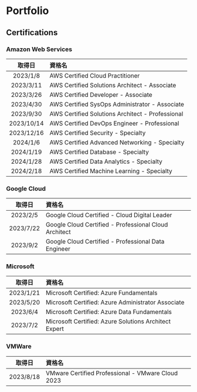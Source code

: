 # Portfolio

## Certifications

### Amazon Web Services

|   取得日   | 資格名                                           |
| :--------: | :----------------------------------------------- |
|  2023/1/8  | AWS Certified Cloud Practitioner                 |
| 2023/3/11  | AWS Certified Solutions Architect - Associate    |
| 2023/3/26  | AWS Certified Developer - Associate              |
| 2023/4/30  | AWS Certified SysOps Administrator - Associate   |
| 2023/9/30  | AWS Certified Solutions Architect - Professional |
| 2023/10/14 | AWS Certified DevOps Engineer - Professional     |
| 2023/12/16 | AWS Certified Security - Specialty               |
|  2024/1/6  | AWS Certified Advanced Networking - Specialty    |
| 2024/1/19  | AWS Certified Database - Specialty               |
| 2024/1/28  | AWS Certified Data Analytics - Specialty         |
| 2024/2/18  | AWS Certified Machine Learning - Specialty       |

### Google Cloud

|  取得日   | 資格名                                                |
| :-------: | :---------------------------------------------------- |
| 2023/2/5  | Google Cloud Certified - Cloud Digital Leader         |
| 2023/7/22 | Google Cloud Certified - Professional Cloud Architect |
| 2023/9/2  | Google Cloud Certified - Professional Data Engineer   |

### Microsoft

|  取得日   | 資格名                                                |
| :-------: | :---------------------------------------------------- |
| 2023/1/21 | Microsoft Certified: Azure Fundamentals               |
| 2023/5/20 | Microsoft Certified: Azure Administrator Associate    |
| 2023/6/4  | Microsoft Certified: Azure Data Fundamentals          |
| 2023/7/2  | Microsoft Certified: Azure Solutions Architect Expert |

### VMWare

|  取得日   | 資格名                                            |
| :-------: | :------------------------------------------------ |
| 2023/8/18 | VMware Certified Professional - VMware Cloud 2023 |
